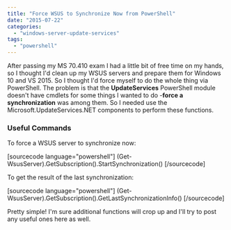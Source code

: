 ```yaml
---
title: "Force WSUS to Synchronize Now from PowerShell"
date: "2015-07-22"
categories: 
  - "windows-server-update-services"
tags: 
  - "powershell"
---
```


After passing my MS 70.410 exam I had a little bit of free time on my hands, so I thought I'd clean up my WSUS servers and prepare them for Windows 10 and VS 2015. So I thought I'd force myself to do the whole thing via PowerShell. The problem is that the **UpdateServices** PowerShell module doesn't have cmdlets for some things I wanted to do -**force a synchronization** was among them. So I needed use the Microsoft.UpdateServices.NET components to perform these functions.

### Useful Commands

To force a WSUS server to synchronize now:

\[sourcecode language="powershell"\] (Get-WsusServer).GetSubscription().StartSynchronization() \[/sourcecode\]

To get the result of the last synchronization:

\[sourcecode language="powershell"\] (Get-WsusServer).GetSubscription().GetLastSynchronizationInfo() \[/sourcecode\]

Pretty simple! I'm sure additional functions will crop up and I'll try to post any useful ones here as well.

